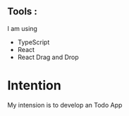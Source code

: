 ## Tools :
I am using 
  - TypeScript
  - React
  - React Drag and Drop
# Intention
My intension is to develop an Todo App 
